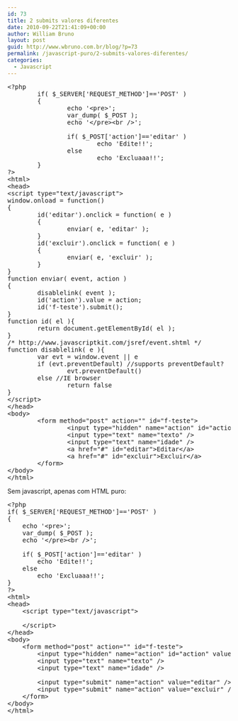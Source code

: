 ```yaml
---
id: 73
title: 2 submits valores diferentes
date: 2010-09-22T21:41:09+00:00
author: William Bruno
layout: post
guid: http://www.wbruno.com.br/blog/?p=73
permalink: /javascript-puro/2-submits-valores-diferentes/
categories:
  - Javascript
---
```

<pre name="code" class="php">&lt;?php
        if( $_SERVER['REQUEST_METHOD']=='POST' )
        {
                echo '&lt;pre&gt;';
                var_dump( $_POST );
                echo '&lt;/pre&gt;&lt;br /&gt;';

                if( $_POST['action']=='editar' )
                        echo 'Edite!!';
                else
                        echo 'Excluaaa!!';
        }
?&gt;
&lt;html&gt;
&lt;head&gt;
&lt;script type="text/javascript"&gt;
window.onload = function()
{
        id('editar').onclick = function( e )
        {
                enviar( e, 'editar' );
        }
        id('excluir').onclick = function( e )
        {
                enviar( e, 'excluir' );
        }
}
function enviar( event, action )
{
        disablelink( event );
        id('action').value = action;
        id('f-teste').submit();
}
function id( el ){
        return document.getElementById( el );
}
/* http://www.javascriptkit.com/jsref/event.shtml */
function disablelink( e ){
        var evt = window.event || e
        if (evt.preventDefault) //supports preventDefault?
                evt.preventDefault()
        else //IE browser
                return false
}
&lt;/script&gt;
&lt;/head&gt;
&lt;body&gt;
        &lt;form method="post" action="" id="f-teste"&gt;
                &lt;input type="hidden" name="action" id="action" value="" /&gt;
                &lt;input type="text" name="texto" /&gt;
                &lt;input type="text" name="idade" /&gt;
                &lt;a href="#" id="editar"&gt;Editar&lt;/a&gt;
                &lt;a href="#" id="excluir"&gt;Excluir&lt;/a&gt;
        &lt;/form&gt;
&lt;/body&gt;
&lt;/html&gt;
</pre>

Sem javascript, apenas com HTML puro:

<pre name="code" class="html">&lt;?php
if( $_SERVER['REQUEST_METHOD']=='POST' )
{
	echo '&lt;pre&gt;';
	var_dump( $_POST );
	echo '&lt;/pre&gt;&lt;br /&gt;';

	if( $_POST['action']=='editar' )
		echo 'Edite!!';
	else
		echo 'Excluaaa!!';
}
?&gt;
&lt;html&gt;
&lt;head&gt;
	&lt;script type="text/javascript"&gt;

	&lt;/script&gt;
&lt;/head&gt;
&lt;body&gt;
	&lt;form method="post" action="" id="f-teste"&gt;
		&lt;input type="hidden" name="action" id="action" value="" /&gt;
		&lt;input type="text" name="texto" /&gt;
		&lt;input type="text" name="idade" /&gt;

		&lt;input type="submit" name="action" value="editar" /&gt;
		&lt;input type="submit" name="action" value="excluir" /&gt;
	&lt;/form&gt;
&lt;/body&gt;
&lt;/html&gt;
</pre>